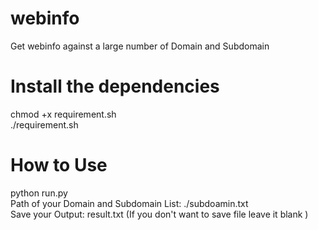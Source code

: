 # webinfo
Get webinfo against a large number of Domain and Subdomain

# Install the dependencies

chmod +x requirement.sh <br>
./requirement.sh 

# How to Use

python run.py <br />
Path of your Domain and Subdomain List: ./subdoamin.txt<br />
Save your Output: result.txt (If you don't want to save file leave it blank )<br />
